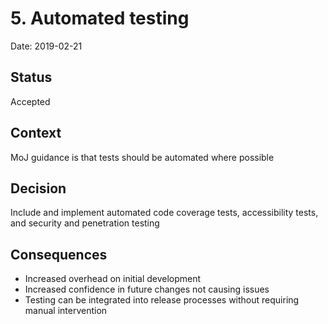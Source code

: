 # 5. Automated testing

Date: 2019-02-21

## Status

Accepted

## Context

MoJ guidance is that tests should be automated where possible

## Decision

Include and implement automated code coverage tests, accessibility tests, and security and penetration testing

## Consequences

* Increased overhead on initial development
* Increased confidence in future changes not causing issues
* Testing can be integrated into release processes without requiring manual intervention
